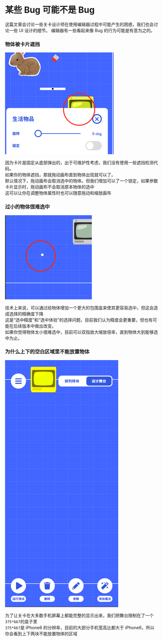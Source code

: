 # 某些 Bug 可能不是 Bug

这篇文章会讨论一些关卡设计师在使用编辑器过程中可能产生的困惑，我们也会讨论一些 UI 设计的细节。
编辑器有一些看起来像 Bug 的行为可能是有意为之的。

### 物体被卡片遮挡

![物体被卡片遮挡](/_screenshots/object_covered_by_card.png ":size=375")

因为卡片是固定从底部弹出的，出于可维护性考虑，我们没有使用一些遮挡检测代码。  
如果你的物体遮挡，那就拖动画布直到物体出现就可以了。  
默认情况下，拖动画布会取消选中的物体。但我们增加可以了一个锁定，如果参数卡片显示时，拖动画布不会取消原本物体的选中  
这可以让你在调整物体属性时也可以随意拖动和缩放画布

### 过小的物体很难选中

![过小的物体](/_screenshots/nano_object.png ":size=375")

技术上来说，可以通过给物体增加一个更大的包围盒来使其更容易选中，但这会造成选择的精确度下降  
这是“选中精度”和“选中体验”的选择问题，目前我们认为精度会更重要，但也有可能在后续版本中做出改变。  
如果你觉得物体太小很难选中，目前可以双指放大缩放倍率，直到物体大到能够选中为止。

### 为什么上下的空白区域里不能放置物体

![物体限位](/_screenshots/object_position_limit.png ":size=375")

为了让关卡在大多数手机屏幕上都能完整的显示出来，我们把舞台限制在了一个`375*667`的盒子里  
`375*667`是 iPhone6 的分辨率，目前的大部分手机宽高比都大于 iPhone6，所以你会看到上下两块不能放置物体的区域
